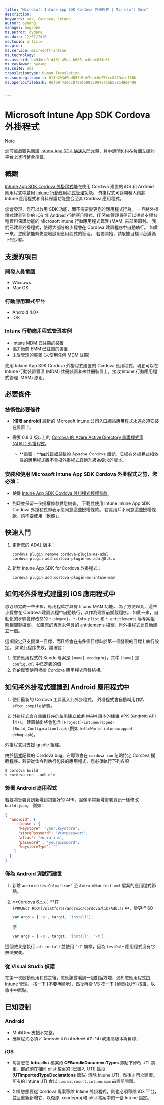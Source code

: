 ```yaml
---
title: "Microsoft Intune App SDK Cordova 外掛程式 | Microsoft Docs"
description: 
keywords: sdk, Cordova, intune
author: oydang
manager: angrobe
ms.author: oydang
ms.date: 12/07/2016
ms.topic: article
ms.prod: 
ms.service: microsoft-intune
ms.technology: 
ms.assetid: bb940cb9-d43f-45ca-b065-ac0adc61dc6f
ms.reviewer: oydang
ms.suite: ems
translationtype: Human Translation
ms.sourcegitcommit: 613e293d9bd853d6de7cdc0d753cc8473afc180b
ms.openlocfilehash: 9ef09f43e6c878af689a500457bab578149de499


---
```

# <a name="microsoft-intune-app-sdk-cordova-plugin"></a>Microsoft Intune App SDK Cordova 外掛程式

> [!NOTE]
> 您可能想要先閱讀 [Intune App SDK 快速入門](intune-app-sdk-get-started.md)文章，其中說明如何在每個支援的平台上進行整合準備。


## <a name="overview"></a>概觀

[Intune App SDK Cordova 外掛程式](https://github.com/msintuneappsdk/cordova-plugin-ms-intune-mam)能在使用 Cordova 建置的 iOS 和 Android 應用程式中啟用 [Intune 行動應用程式管理功能](/intune/deploy-use/protect-app-data-using-mobile-app-management-policies-with-microsoft-intune)。 外掛程式可讓開發人員將 Intune 應用程式和資料保護功能整合至其 Cordova 應用程式。

您會發現，您可以啟用 SDK 功能，而不需要變更您的應用程式行為。 一旦將外掛程式建置到您的 iOS 或 Android 行動應用程式，IT 系統管理員便可以透過支援各種資料保護功能的 Microsoft Intune 行動應用程式管理 (MAM) 來部署原則。 我們已建置外掛程式，使得大部分的步驟會在 Cordova 建置程序中自動執行。 如此一來，您應該能夠快速地啟用應用程式的管理。 若要開始，請根據目標平台遵循下列步驟。




## <a name="whats-supported"></a>支援的項目

### <a name="developer-machines"></a>開發人員電腦
* Windows
* Mac OS


### <a name="mobile-app-platforms"></a>行動應用程式平台
* Android 4.0+
* iOS

### <a name="intune-mobile-application-management-scenarios"></a>Intune 行動應用程式管理案例

* Intune MDM 已註冊的裝置
* 協力廠商 EMM 已註冊的裝置
* 未受管理的裝置 (未使用任何 MDM 註冊)

使用 Intune App SDK Cordova 外掛程式建置的 Cordova 應用程式，現在可以在 Intune 行動裝置管理 (MDM) 註冊裝置和未註冊裝置上，接收 Intune 行動應用程式管理 (MAM) 原則。



## <a name="prerequisites"></a>必要條件

### <a name="technical-prerequisites"></a>技術性必要條件

* **[僅限 android]** 最新的 Microsoft Intune 公司入口網站應用程式永遠必須安裝在裝置上。


* 需要 0.8.0 版以上的 [Cordova 的 Azure Active Directory 驗證程式庫 (ADAL) 外掛程式](https://github.com/AzureAD/azure-activedirectory-library-for-cordova)。
  * **重要︰**由於[這裡](https://issues.apache.org/jira/browse/CB-6227?jql=text%20~%20%22plugin%20dependency%22)記載的 Apache Cordova 錯誤，已經有外掛程式相依性的應用程式將不會把外掛程式自動升級為要求的版本。


### <a name="before-you-install-and-use-microsoft-intune-app-sdk-cordova-plugin-you-must"></a>安裝和使用 Microsoft Intune App SDK Cordova 外掛程式之前，您**必須**：

* 檢閱 [Intune App SDK Cordova 外掛程式授權條款](https://github.com/msintuneappsdk/cordova-plugin-ms-intune-mam/blob/master/Intune_App_SDK_Cordova_plugin_RTM_license.pdf)。

* 列印並保留一份授權條款供您備查。 下載並使用 Intune Intune App SDK Cordova 外掛程式即表示您同意這些授權條款。  若貴用戶不同意這些授權條款，請不要使用「軟體」。


## <a name="quick-start"></a>快速入門

1. 更新您的 ADAL 版本︰

    ```
    cordova plugin remove cordova-plugin-ms-adal
    cordova plugin add cordova-plugin-ms-adal@0.8.x
    ```

2. 新增 Intune App SDK for Cordova 外掛程式：

    ```
    cordova plugin add cordova-plugin-ms-intune-mam
    ```

## <a name="how-to-build-the-plugin-into-your-ios-app"></a>如何將外掛程式建置到 iOS 應用程式中

您必須完成一些步驟，應用程式才具有 Intune MAM 功能。 為了方便起見，這些步驟會在 Cordova 建置流程中自動執行，以作為建置前攔截程序。 如此一來，自動化的步驟會修改您的 `*.pbxproj`、`*-Info.plist` 和 `*.entitlements` 等專案組態相關聯檔案。 如果您的專案未包含的 entitlements 檔案，則外掛程式會自動建立一個。

這項設定只支援單一目標，而且將會在有多個目標時於第一個發現的目標上執行設定。 如果此程序失敗，請確認︰

1. 您的應用程式的 Xcode 專案是 `[name].xcodeproj`，其中 `[name]` 是 `config.xml` 中已定義的值
2. 您的專案使用[標準 Cordova 應用程式目錄結構](https://cordova.apache.org/docs/en/latest/reference/cordova-cli/index.html#directory-structure)。

## <a name="how-to-build-the-plugin-into-your-android-app"></a>如何將外掛程式建置到 Android 應用程式中

1. 使用最新的 Cordova 工具匯入此外掛程式。 外掛程式會自動叫用作為 `after_compile` 步驟。

2. 外掛程式會在建置程序的結尾建立啟用 MAM 版本的建置 APK (Android API 14+)。 建置輸出將會包含 `[Project]-intunewrapped-[Build_Configuration].apk` (例如 `helloWorld-intunewrapped-debug.apk`)。

外掛程式只支援 gradle 組建。

由於[這裡](https://issues.apache.org/jira/browse/CB-9434)記載的 Cordova bug，它導致會在 `cordova run` 忽略特定 Cordova 攔截程序。若要從命令列執行包裝的應用程式，您必須執行下列各項︰

```
$ cordova build
$ cordova run --nobuild
```


### <a name="signing-your-android-app"></a>簽署 Android 應用程式
若要將簽署資訊新增到包裝好的 APK，請像平常新增簽署資訊一樣修改 `build.json`。 例如：
```json
{
  "android": {
    "release": {
      "keystore": "your.keystore",
      "storePassword": "yourpassword",
      "alias": "youralias",
      "password" : "yourpassword",
      "keystoreType": ""
    }
  }
}
```

### <a name="build-for-android-test-only"></a>僅為 Android 測試而建置

1. 新增 `android:testOnly="true"` 至 `AndroidManifest.xml` 檔案的應用程式節點。


2. **Cordova 6.x.x：**在 `[PROJECT_ROOT]/platforms/android/cordova/lib/Adb.js` 中，變更行 60

    ```javascript
    var args = ['-s', target, 'install'];
    ```
    至
    ```javascript
    var args = ['-s', target, 'install', '-t'];
    ```

這個效果是執行 `adb install` 並使用 "-t" 旗標，因為 `testOnly` 應用程式沒有它無法安裝。

### <a name="debugging-from-visual-studio"></a>從 Visual Studio 偵錯
在第一次啟動應用程式之後，您應該會看到一個對話方塊，通知您應用程式由 Intune 管理。 按一下 [不要再顯示]，然後再從 VS 按一下 [偵錯/執行] 按鈕，以命中中斷點。

## <a name="known-limitations"></a>已知限制
### <a name="android"></a>Android
* MultiDex 支援不完整。
* 應用程式必須以 Android 4.0 (Android API 14) 或更高版本為目標。

### <a name="ios"></a>iOS
* 每當您在 **Info.plist** 檔案的 **CFBundleDocumentTypes** 節點下修改 UTI 清單，都必須在相同 plist 檔案的 [已匯入 UTI] 區段 (**UTImportedTypeDeclarations** 節點) 清除 Intune UTI，然後才再次建置。 所有的 Intune UTI 會以 `com.microsoft.intune.mam` 前置詞開頭。

* 如果您想要從 Cordova 專案移除 Intune 外掛程式，則也必須移除 iOS 平台，並且重新新增它，以復原 .xcodeproj 和.plist 檔案中的一些 Intune 設定。



<!--HONumber=Dec16_HO2-->



